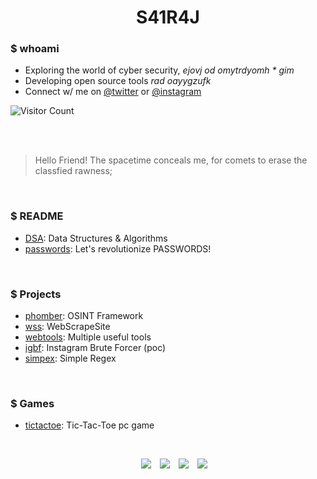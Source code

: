 <h1 align=center>S41R4J</h1>

<!-- `Hello Friend!`; Let's play a GAME, can you find me! [hint: this message will be gone when game starts] -->

### $ whoami 
- Exploring the world of cyber security, *ejovj od omytrdyomh * gim*  <!-- SHIFT key is missing from ... -->
- Developing open source tools *rad oayygzufk*                        <!-- CC bf -->
- Connect w/ me on [@twitter](https://twitter.com/s41r4j) or [@instagram](https://instagram.com/s41r4j)
<!-- SELECT *chess* FROM *real_world* WHERE *capturing_the_flag* != 'easy' -->

![Visitor Count](https://profile-counter.glitch.me/s41r4j/count.svg) 

<br>
<br>

> Hello Friend! The spacetime conceals me, for comets to erase the classfied rawness;

<br>

### $ README

- [DSA](https://github.com/s41r4j/DSA): Data Structures & Algorithms
- [passwords](https://github.com/s41r4j/passwords): Let's revolutionize PASSWORDS! 


<br>

### $ Projects

- [phomber](https://github.com/s41r4j/phomber): OSINT Framework
- [wss](https://github.com/s41r4j/wss): WebScrapeSite
- [webtools](https://s41r4j.github.io/webtools): Multiple useful tools
- [igbf](https://github.com/s41r4j/igbf): Instagram Brute Forcer (poc)
- [simpex](https://github.com/s41r4j/simpex): Simple Regex

<br>

### $ Games

- [tictactoe](https://github.com/s41r4j/tictactoe): Tic-Tac-Toe pc game

<br>


<p align="center">
 <div align="center"  class="icons-social" style="margin-left: 10px;">
         <a style="margin-left: 10px;" target="_blank" href="https://github.com/s41r4j">
		<img src="https://img.icons8.com/doodle/40/000000/github--v1.png"></a>
         <a style="margin-left: 10px;" target="_blank" href="https://instagram.com/s41r4j">
		<img src="https://img.icons8.com/doodle/40/000000/instagram-new--v2.png"></a>
	<a style="margin-left: 10px;" target="_blank" href="https://twitter.com/s41r4j">
		<img src="https://img.icons8.com/doodle/40/000000/twitter-squared--v2.png" ></a>
	<a style="margin-left: 10px;" target="_blank" href="https://www.youtube.com/@s41r4j">
		<img src="https://img.icons8.com/doodle/40/000000/youtube--v2.png" ></a>
      </div>
</p>

